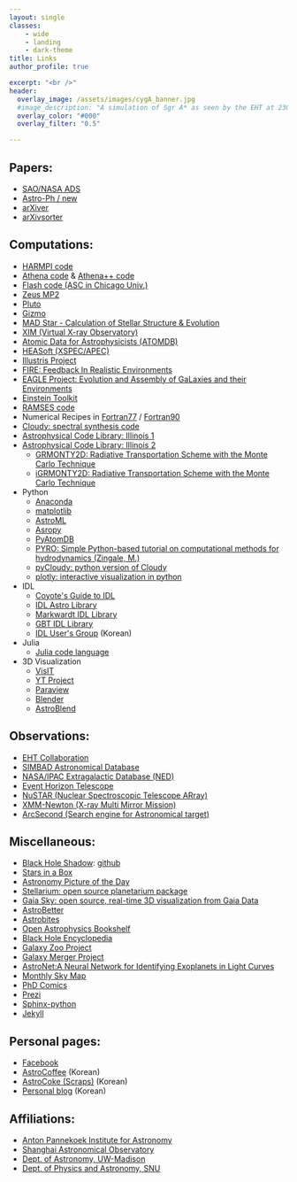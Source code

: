 ```yaml
---
layout: single
classes:
    - wide
    - landing
    - dark-theme
title: Links
author_profile: true

excerpt: "<br />"
header:
  overlay_image: /assets/images/cygA_banner.jpg
  #image_description: "A simulation of Sgr A* as seen by the EHT at 230 GHz" 
  overlay_color: "#000"
  overlay_filter: "0.5"

---
```


## Papers:
* [SAO/NASA ADS](https://ui.adsabs.harvard.edu/)
* [Astro-Ph / new](http://arxiv.org/list/astro-ph/new)
* [arXiver](http://arxiver.moonhats.com/)
* [arXivsorter](https://www.arxivsorter.org)


## Computations:
* [HARMPI code](https://github.com/atchekho/harmpi)
* [Athena code](https://princetonuniversity.github.io/Athena-Cversion/) & [Athena++ code](http://princetonuniversity.github.io/athena/)
* [Flash code (ASC in Chicago Univ.)](http://flash.uchicago.edu/website/home/)
* [Zeus MP2](http://solarmuri.ssl.berkeley.edu/~ledvina/public/code/)
* [Pluto](http://plutocode.ph.unito.it/)
* [Gizmo](http://www.tapir.caltech.edu/~phopkins/Site/GIZMO.html)
* [MAD Star - Calculation of Stellar Structure \& Evolution](http://www.astro.wisc.edu/~townsend/static.php?ref=tools)
* [XIM (Virtual X-ray Observatory)](http://www.astro.wisc.edu/our-science/research-areas/high-energy-astrophysics/compact-objects/xim-a-virtual-x-ray-observatory)
* [Atomic Data for Astrophysicists (ATOMDB)](http://www.atomdb.org/index.php)
* [HEASoft (XSPEC/APEC)](http://heasarc.gsfc.nasa.gov/docs/software.html)
* [Illustris Project](http://www.illustris-project.org)
* [FIRE: Feedback In Realistic Environments](http://fire.northwestern.edu/)
* [EAGLE Project: Evolution and Assembly of GaLaxies and their Environments](http://icc.dur.ac.uk/Eagle/)
* [Einstein Toolkit](http://einsteintoolkit.org/)
* [RAMSES code](http://www.ics.uzh.ch/~teyssier/ramses/RAMSES.html)
* Numerical Recipes in [Fortran77](http://homepage.univie.ac.at/mario.barbatti/papers/NRF/bookfpdf.html) / [Fortran90](http://homepage.univie.ac.at/mario.barbatti/papers/NRF/bookf90pdf.html)
* [Cloudy: spectral synthesis code](http://www.nublado.org/)
* [Astrophysical Code Library: Illinois 1](http://rainman.astro.illinois.edu/codelib/)
* [Astrophysical Code Library: Illinois 2](https://horizon.astro.illinois.edu/codes/)
   * [GRMONTY2D:  Radiative Transportation Scheme with the Monte Carlo Technique](https://github.com/pseudotensor/grmonty)
   * [iGRMONTY2D: Radiative Transportation Scheme with the Monte Carlo Technique](https://github.com/AFD-Illinois/igrmonty2d)
* Python
   * [Anaconda](https://www.continuum.io/)
   * [matplotlib](http://matplotlib.org)
   * [AstroML](http://www.astroml.org)
   * [Asropy](http://www.astropy.org)
   * [PyAtomDB](http://atomdb.readthedocs.io/en/stable/index.html)
   * [PYRO: Simple Python-based tutorial on computational methods for hydrodynamics (Zingale, M.)](https://github.com/zingale/pyro2)
   * [pyCloudy: python version of Cloudy](https://sites.google.com/site/pycloudy/)
   * [plotly: interactive visualization in python](https://plot.ly/)
* IDL
   * [Coyote's Guide to IDL](http://www.idlcoyote.com/)
   * [IDL Astro Library](http://idlastro.gsfc.nasa.gov/)
   * [Markwardt IDL Library](http://www.physics.wisc.edu/~craigm/idl/idl.html)
   * [GBT IDL Library](http://gbtidl.nrao.edu/)
   * [IDL User's Group](http://idl.selab.re.kr/) (Korean)
* Julia
   * [Julia code language](https://julialang.org/)
* 3D Visualization
   * [VisIT](https://wci.llnl.gov/simulation/computer-codes/visit/)
   * [YT Project](https://yt-project.org/)
   * [Paraview](https://www.paraview.org/)
   * [Blender](https://www.blender.org/)
   * [AstroBlend](http://www.astroblend.com/getstarted.html)


## Observations:
* [EHT Collaboration](https://eventhorizontelescope.org/)
* [SIMBAD Astronomical Database](http://simbad.u-strasbg.fr/simbad/)
* [NASA/IPAC Extragalactic Database (NED)](http://ned.ipac.caltech.edu/)
* [Event Horizon Telescope](https://eventhorizontelescope.org/)
* [NuSTAR (Nuclear Spectroscopic Telescope ARray)](http://www.nustar.caltech.edu/)
* [XMM-Newton (X-ray Multi Mirror Mission)](http://xmm.esac.esa.int/)
* [ArcSecond (Search engine for Astronomical target)](https://www.arcsecond.io/)

## Miscellaneous:
* [Black Hole Shadow](http://rantonels.github.io/starless/): [github](https://github.com/rantonels/starless)
* [Stars in a Box](https://starinabox.lco.global/)
* [Astronomy Picture of the Day](http://apod.nasa.gov/apod/)
* [Stellarium: open source planetarium package](http://stellarium.org/)
* [Gaia Sky: open source, real-time 3D visualization from Gaia Data](https://zah.uni-heidelberg.de/institutes/ari/gaia/outreach/gaiasky/)
* [AstroBetter](http://www.astrobetter.com/)
* [Astrobites](http://astrobites.org/)
* [Open Astrophysics Bookshelf](http://open-astrophysics-bookshelf.github.io/)
* [Black Hole Encyclopedia](http://blackholes.stardate.org/)
* [Galaxy Zoo Project](http://www.galaxyzoo.org/)
* [Galaxy Merger Project](http://galmer.obspm.fr/)
* [AstroNet:A Neural Network for Identifying Exoplanets in Light Curves](https://github.com/google-research/exoplanet-ml)
* [Monthly Sky Map](http://www.skymaps.com/downloads.html)
* [PhD Comics](http://www.phdcomics.com/comics.php)
* [Prezi](https://prezi.com/)
* [Sphinx-python](http://www.sphinx-doc.org/en/stable/) 
* [Jekyll](https://jekyllrb.com/)


## Personal pages:
* [Facebook](http://www.facebook.com/doosoo)
* [AstroCoffee](http://astrocoffee.tistory.com/) (Korean)
* [AstroCoke (Scraps)](http://astrocoke.tistory.com/) (Korean)
* [Personal blog](http://centerofworld.tistory.com) (Korean)


## Affiliations:
* [Anton Pannekoek Institute for Astronomy](http://api.uva.nl/)
* [Shanghai Astronomical Observatory](http://english.shao.cas.cn/)
* [Dept. of Astronomy, UW-Madison](http://www.astro.wisc.edu/)
* [Dept. of Physics and Astronomy, SNU](http://astro1.snu.ac.kr/home/eng/Introduction/AboutUs.asp?globalmenu=1&localmenu=1)
